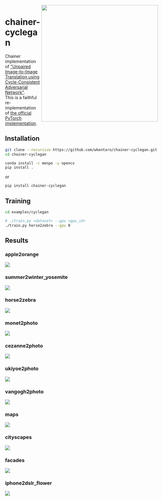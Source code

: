 <img src="https://drive.google.com/uc?id=1APsWYE6fx1a6PNrG1saiFuBHcuZOXZln" align="right" width="384" />

# chainer-cyclegan

Chainer implementation of ["Unpaired Image-to-Image Translation using Cycle-Consistent Adversarial Network"](https://arxiv.org/abs/1703.10593).  
This is a faithful re-implementation of [the official PyTorch implementation](https://github.com/junyanz/pytorch-CycleGAN-and-pix2pix).


## Installation

```bash
git clone --recursive https://github.com/wkentaro/chainer-cyclegan.git
cd chainer-cyclegan

conda install -c menpo -y opencv
pip install .
```

or

```bash
pip install chainer-cyclegan
```


## Training

```bash
cd examples/cyclegan

# ./train.py <dataset> --gpu <gpu_id>
./train.py horse2zebra --gpu 0
```

## Results

### apple2orange

![](examples/cyclegan/.readme/apple2orange_epoch200.jpg)

### summer2winter_yosemite

![](examples/cyclegan/.readme/summer2winter_yosemite_epoch94.jpg)

### horse2zebra

![](examples/cyclegan/.readme/horse2zebra_epoch200.jpg)

### monet2photo

![](examples/cyclegan/.readme/monet2photo_epoch50.jpg)

### cezanne2photo

![](examples/cyclegan/.readme/cezanne2photo_epoch22.jpg)

### ukiyoe2photo

![](examples/cyclegan/.readme/ukiyoe2photo_epoch108.jpg)

### vangogh2photo

![](examples/cyclegan/.readme/vangogh2photo_epoch63.jpg)

### maps

![](examples/cyclegan/.readme/maps_epoch200.jpg)

### cityscapes

![](examples/cyclegan/.readme/cityscapes_epoch17.jpg)

### facades

![](examples/cyclegan/.readme/facades_epoch200.jpg)

### iphone2dslr_flower

![](examples/cyclegan/.readme/iphone2dslr_flower_epoch200.jpg)
